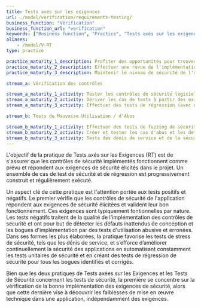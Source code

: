 ```yaml
---
title: Tests axés sur les exigences
url: ./model/verification/requirements-testing/
business_function: "Vérification"
business_function_url: "verification"
keywords: ["Business function", "Practice", "Tests axés sur les exigences"]
aliases:
    - /model/V-RT
type: practice

practice_maturity_1_description: Profiter des opportunités pour trouver des vulnérabilités simples et autres problèmes de sécurité.
practice_maturity_2_description: Effectuer une revue de l'implémentation pour découvrir les risques propres à l'application par rapport aux exigences de sécurité.
practice_maturity_3_description: Maintenir le niveau de sécurité de l'application après des corrections de bogues, des modifications ou pendant la maintenance.

stream_a: Vérification des contrôles

stream_a_maturity_1_activity: Tester les contrôles de sécurité logiciels
stream_a_maturity_2_activity: Dériver les cas de tests à partir des exigences de sécurité connues
stream_a_maturity_3_activity: Effectuer des tests de régression (avec des tests unitaires de sécurité)

stream_b: Tests de Mauvaise Utilisation / d'Abus

stream_b_maturity_1_activity: Effectuer des tests de fuzzing de sécurité
stream_b_maturity_2_activity: Créer et tester les cas d'abus et les défauts de la logique métier
stream_b_maturity_3_activity: Tests des dénis de service et de la sécurité aux limites
---
```


L'objectif de la pratique de Tests axés sur les Exigences (RT) est de s'assurer que les contrôles de sécurité implémentés fonctionnent comme prévu et répondent aux exigences de sécurité élicités dans le projet. Un ensemble de cas de test de sécurité et de régression est progressivement construit et régulièrement exécuté.

Un aspect clé de cette pratique est l'attention portée aux tests positifs et négatifs. Le premier vérifie que les contrôles de sécurité de l'application répondent aux exigences de sécurité élicitées et valident leur bon fonctionnement. Ces exigences sont typiquement fontionnelles par nature. Les tests négatifs traitent de la qualité de l'implémentation des contrôles de sécurité et ont pour but de détecter les défauts inattendus de conception et les bogues d'implémentation par des tests d'utilisation abusive et erronées. Dans ses formes les plus élaborées, la pratique favorise les tests de stress de sécurité, tels que les dénis de service, et s’efforce d’améliorer continuellement la sécurité des applications en automatisant constamment les tests unitaires de sécurité et en créant des tests de régression de sécurité pour tous les bogues identifiés et corrigés.

Bien que les deux pratiques de Tests axées sur les Exigences et les Tests de Sécurité concernent les tests de sécurité, la première se concentre sur la vérification de la bonne implémentation des exigences de sécurité, alors que cette dernière vise à découvrir les faiblesses de mise en œuvre technique dans une application, indépendamment des exigences.

